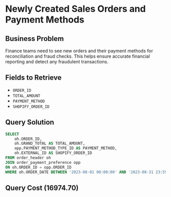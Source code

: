# Newly Created Sales Orders and Payment Methods

## Business Problem
Finance teams need to see new orders and their payment methods for reconciliation and fraud checks. This helps ensure accurate financial reporting and detect any fraudulent transactions.


## Fields to Retrieve
- `ORDER_ID` 
- `TOTAL_AMOUNT` 
- `PAYMENT_METHOD` 
- `SHOPIFY_ORDER_ID` 

## Query Solution
```sql
SELECT 
    oh.ORDER_ID,
    oh.GRAND_TOTAL AS TOTAL_AMOUNT,
    opp.PAYMENT_METHOD_TYPE_ID AS PAYMENT_METHOD,
    oh.EXTERNAL_ID AS SHOPIFY_ORDER_ID
FROM order_header oh 
JOIN order_payment_preference opp
ON oh.ORDER_ID = opp.ORDER_ID 
WHERE oh.ORDER_DATE BETWEEN '2023-08-01 00:00:00' AND '2023-08-31 23:59:59';
```

## Query Cost (16974.70)